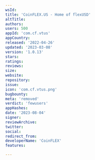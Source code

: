 ```yaml
---
wsId: 
title: 'CoinFLEX.US - Home of flexUSD'
altTitle: 
authors: 
users: 500
appId: 'com.cf.vtus'
appCountry: 
released: '2022-04-26'
updated: '2023-03-08'
version: '1.0.13'
stars: 
ratings: 
reviews: 
size: 
website: 
repository: 
issue: 
icon: 'com.cf.vtus.png'
bugbounty: 
meta: 'removed'
verdict: 'fewusers'
appHashes: 
date: '2023-08-04'
signer: 
reviewArchive: 
twitter: 
social: 
redirect_from: 
developerName: 'CoinFLEX'
features: 

---
```



